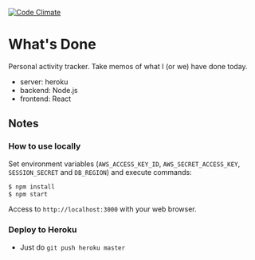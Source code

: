 
[![Code Climate](https://codeclimate.com/github/ryu1kn/whatsdone/badges/gpa.svg)](https://codeclimate.com/github/ryu1kn/whatsdone)

# What's Done

Personal activity tracker. Take memos of what I (or we) have done today.

- server: heroku
- backend: Node.js
- frontend: React

## Notes

### How to use locally

Set environment variables (`AWS_ACCESS_KEY_ID`, `AWS_SECRET_ACCESS_KEY`, `SESSION_SECRET` and `DB_REGION`) and execute commands:

```sh
$ npm install
$ npm start
```

Access to `http://localhost:3000` with your web browser.

### Deploy to Heroku

* Just do `git push heroku master`
